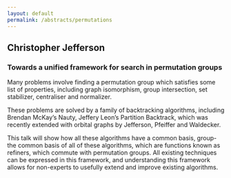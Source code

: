 ```yaml
---
layout: default
permalink: /abstracts/permutations
---
```


## Christopher Jefferson

### Towards a unified framework for search in permutation groups

Many problems involve finding a permutation group which satisfies some
list of properties, including graph isomorphism, group intersection,
set stabilizer, centraliser and normalizer.

These problems are solved by a family of backtracking algorithms,
including Brendan McKay’s Nauty, Jeffery Leon’s Partition Backtrack,
which was recently extended with orbital graphs by Jefferson, Pfeiffer
and Waldecker.

This talk will show how all these algorithms have a common basis,
group-the common basis of all of these algorithms, which are functions
known as refiners, which commute with permutation groups. All existing
techniques can be expressed in this framework, and understanding this
framework allows for non-experts to usefully extend and improve
existing algorithms.

